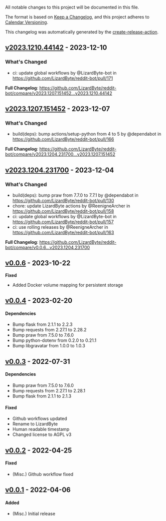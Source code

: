 <!-- # Changelog -->

All notable changes to this project will be documented in this file.

The format is based on [Keep a Changelog](https://keepachangelog.com/en/1.0.0/),
and this project adheres to [Calendar Versioning](https://calver.org/).

This changelog was automatically generated by the
[create-release-action](https://github.com/LizardByte/create-release-action).

## [v2023.1210.44142] - 2023-12-10

### What's Changed
* ci: update global workflows by @LizardByte-bot in https://github.com/LizardByte/reddit-bot/pull/171


**Full Changelog**: https://github.com/LizardByte/reddit-bot/compare/v2023.1207.151452...v2023.1210.44142

## [v2023.1207.151452] - 2023-12-07

### What's Changed
* build(deps): bump actions/setup-python from 4 to 5 by @dependabot in https://github.com/LizardByte/reddit-bot/pull/166


**Full Changelog**: https://github.com/LizardByte/reddit-bot/compare/v2023.1204.231700...v2023.1207.151452

## [v2023.1204.231700] - 2023-12-04

### What's Changed
* build(deps): bump praw from 7.7.0 to 7.7.1 by @dependabot in https://github.com/LizardByte/reddit-bot/pull/130
* chore: update LizardByte actions by @ReenigneArcher in https://github.com/LizardByte/reddit-bot/pull/158
* ci: update global workflows by @LizardByte-bot in https://github.com/LizardByte/reddit-bot/pull/157
* ci: use rolling releases by @ReenigneArcher in https://github.com/LizardByte/reddit-bot/pull/163


**Full Changelog**: https://github.com/LizardByte/reddit-bot/compare/v0.0.6...v2023.1204.231700

## [v0.0.6] - 2023-10-22

**Fixed**
- Added Docker volume mapping for persistent storage

## [v0.0.4] - 2023-02-20

#### Dependencies
- Bump flask from 2.1.1 to 2.2.3
- Bump requests from 2.27.1 to 2.28.2
- Bump praw from 7.5.0 to 7.6.0
- Bump python-dotenv from 0.2.0 to 0.21.1
- Bump libgravatar from 1.0.0 to 1.0.3

## [v0.0.3] - 2022-07-31

#### Dependencies
- Bump praw from 7.5.0 to 7.6.0
- Bump requests from 2.27.1 to 2.28.1
- Bump flask from 2.1.1 to 2.1.3
#### Fixed
- Github workflows updated
- Rename to LizardByte
- Human readable timestamp
- Changed license to AGPL v3

## [v0.0.2] - 2022-04-25

#### Fixed
- (Misc.) Github workflow fixed

## [v0.0.1] - 2022-04-06

#### Added
- (Misc.) Initial release

[v2023.1210.44142]: https://github.com/LizardByte/reddit-bot/releases/tag/v2023.1210.44142
[v2023.1207.151452]: https://github.com/LizardByte/reddit-bot/releases/tag/v2023.1207.151452
[v2023.1204.231700]: https://github.com/LizardByte/reddit-bot/releases/tag/v2023.1204.231700
[v0.0.6]: https://github.com/LizardByte/reddit-bot/releases/tag/v0.0.6
[v0.0.4]: https://github.com/LizardByte/reddit-bot/releases/tag/v0.0.4
[v0.0.3]: https://github.com/LizardByte/reddit-bot/releases/tag/v0.0.3
[v0.0.2]: https://github.com/LizardByte/reddit-bot/releases/tag/v0.0.2
[v0.0.1]: https://github.com/LizardByte/reddit-bot/releases/tag/v0.0.1
